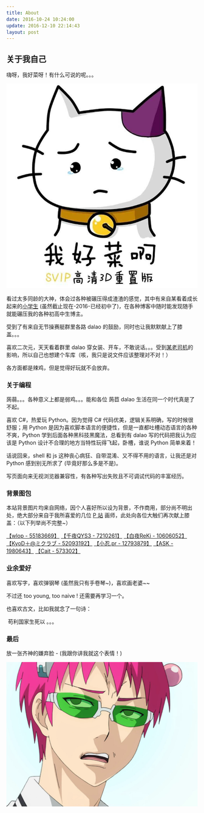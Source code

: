 ```yaml
---
title: About
date: 2016-10-24 10:24:00
update: 2016-12-10 22:14:43
layout: post
---
```




##  关于我自己

嗨呀，我好菜呀！有什么可说的呢。。。

![此处应该有我好菜啊.jpg](../images/我好菜啊.jpg)



看过太多同龄的大神，体会过各种被碾压得成渣渣的感觉，其中有来自某看着成长起来的[小学生](https://github.com/qiaozhanrong) (虽然截止现在-2016-已经初中了)，在各种博客中随时能发现随手就能碾压我的各种初高中生博主。

受到了有来自无节操赛艇群里各路 dalao 的鼓励，同时也让我默默献上了膝盖。。。

喜欢二次元，天天看着群里 dalao 穿女装、开车，不敢说话。。。受到[某老司机](http://www.saber.我爱你/tag/hentai)的影响，所以自己也想建个车库（咳，我只是说文件应该整理对不对！）

各方面都是辣鸡，但是觉得好玩就不会放弃。



###  关于编程

蒟蒻。。。各种意义上都是弱鸡。。。能和各位 蒟苣 dalao 生活在同一个时代真是了不起。

喜欢 C#，热爱玩 Python。因为觉得 C# 代码优美，逻辑关系明确，写的时候很舒服；用 Python 是因为喜欢脚本语言的便捷性，但是一直都吐槽动态语言的各种不爽，Python 学到后面各种黑科技黑魔法，总看到有 dalao 写的代码把我认为应该是 Python 设计不合理的地方当特性玩得飞起，卧槽，谁说 Python 简单来着！

话说回来，shell 和 js 这种丧心病狂、自带混淆、又不得不用的语言，让我还是对 Python 感到别无所求了 (毕竟好那么多是不是)。

写页面向来无视浏览器兼容性，有各种写出失败且不可调试代码的丰富经历。



### 背景图包

本站背景图片均来自网络，因个人喜好所以设为背景，不作商用，部分尚不明出处，绝大部分来自于我所喜爱的几位 [P 站](http://www.pixiv.net/) 画师，此处向各位大触们再次献上膝盖：（以下列举尚不完整~）

[【wlop - 55183669】](http://www.pixiv.net/member.php?id=2188232)    [【千夜QYS3 - 7210261】](http://www.pixiv.net/member.php?id=7210261)  [【白夜ReKi - 10606052】](http://www.pixiv.net/member.php?id=10606052)  [【KyoD＋@ミクラブ - 52093192】](http://www.pixiv.net/member.php?id=7640889)  [【小忍.pr - 12793879】](http://www.pixiv.net/member.php?id=7640889)  [【ASK - 1980643】](http://www.pixiv.net/member.php?id=7640889)  [【Cait - 573302】](http://www.pixiv.net/member.php?id=7640889) 



### 业余爱好

喜欢写字，喜欢弹钢琴 (虽然我只有手卷琴~)，喜欢画老婆~~

不过还 too young, too naive ! 还需要再学习一个。

也喜欢古文，比如我就念了一句诗：

​      苟利国家生死以 。。。



### 最后

放一张齐神的嫌弃脸 - (我跟你讲我就这个表情！) 



![此处是来自齐神的嫌弃](../images/来自齐神的嫌弃.png)
